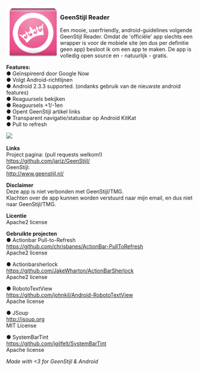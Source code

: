 <img src="https://github.com/jariz/GeenStijl/raw/master/res/drawable-xxhdpi/ic_launcher.png" align="left">
<h3>GeenStijl Reader</h3>


Een mooie, userfriendly, android-guidelines volgende GeenStijl Reader.
Omdat de 'officiële' app slechts een wrapper is voor de mobiele site (en dus per definitie geen app) besloot ik om een app te maken.
De app is volledig open source en - natuurlijk - gratis.

<b>Features:</b>  
● Geïnspireerd door Google Now  
● Volgt Android-richtlijnen  
● Android 2.3.3 supported. (ondanks gebruik van de nieuwste android features)     
● Reaguursels bekijken  
● Reaguursels +1/-1en  
● Opent GeenStijl artikel links  
● Transparent navigatie/statusbar op Android KitKat   
● Pull to refresh    

<a href="play.google.com/store/apps/details?id=io.jari.geenstijl"><img src="https://developer.android.com/images/brand/en_app_rgb_wo_60.png"></a>

<b>Links</b>  
Project pagina: (pull requests welkom!)  
https://github.com/jariz/GeenStijl/  
GeenStijl:  
http://www.geenstijl.nl/  
  
<b>Disclaimer</b>  
Deze app is niet verbonden met GeenStijl/TMG.  
Klachten over de app kunnen worden verstuurd naar mijn email, en dus niet naar GeenStijl/TMG.  
  
<b>Licentie</b>  
Apache2 license 
   
<b>Gebruikte projecten</b>  
● Actionbar Pull-to-Refresh  
https://github.com/chrisbanes/ActionBar-PullToRefresh  
Apache2 license  
  
● Actionbarsherlock  
https://github.com/JakeWharton/ActionBarSherlock  
Apache2 license  
  
● RobotoTextView  
https://github.com/johnkil/Android-RobotoTextView  
Apache license  
  
● JSoup  
http://jsoup.org  
MIT License  
  
● SystemBarTint   
https://github.com/jgilfelt/SystemBarTint  
Apache license  
  
<i>Made with \<3 for GeenStijl & Android</i>  
